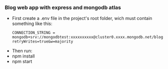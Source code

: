 ### **Blog web app with express and mongodb atlas**

- First create a .env file in the project's root folder, wich must contain something like this:
   ```properties
   CONNECTION_STRING = mongodb+srv://mongodbtest:xxxxxxxxxx@cluster0.xxxx.mongodb.net/blog?retryWrites=true&w=majority
   ```
- Then run:
-   npm install 
-   npm start

